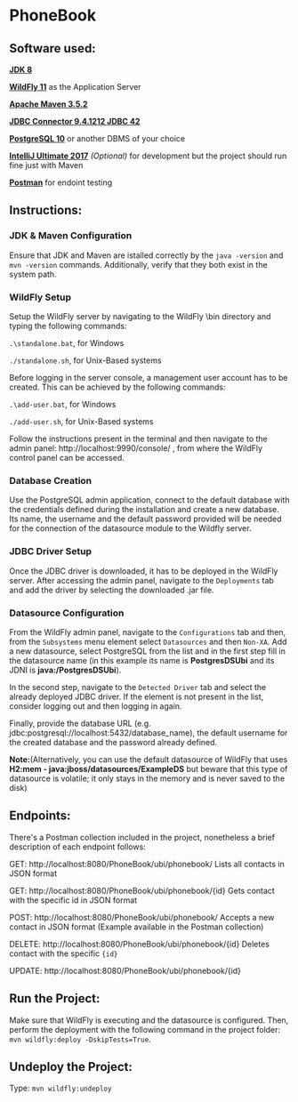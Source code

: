 # PhoneBook

## Software used:

**[JDK 8](http://www.oracle.com/technetwork/pt/java/javase/downloads/jdk8-downloads-2133151.html)**

**[WildFly 11](http://wildfly.org/downloads/)** as the Application Server 

**[Apache Maven 3.5.2](https://maven.apache.org/download.cgi)** 

**[JDBC Connector 9.4.1212 JDBC 42](https://jdbc.postgresql.org/download.html)**

**[PostgreSQL 10](https://www.postgresql.org/download/)** or another DBMS of your choice

**[IntelliJ Ultimate 2017](https://www.jetbrains.com/idea/download/)**  *(Optional)*  for development but the project should run fine just with Maven

**[Postman](https://www.getpostman.com/)** for endoint testing

## Instructions:

### JDK & Maven Configuration
Ensure that JDK and Maven are istalled correctly by the `java -version` and `mvn -version` commands. Additionally, verify that they both exist in the system path.

### WildFly Setup
Setup the WildFly server by navigating to the WildFly \bin directory and typing the following commands:

`.\standalone.bat`, for Windows

`./standalone.sh`, for Unix-Based systems

Before logging in the server console, a management user account has to be created. This can be achieved by the following commands:

`.\add-user.bat`, for Windows

`./add-user.sh`, for Unix-Based systems

Follow the instructions present in the terminal and then navigate to the admin panel:  http://localhost:9990/console/ , from where the WildFly control panel can be accessed.

### Database Creation

Use the PostgreSQL admin application, connect to the default database with the credentials defined during the installation and create a new database. Its name, the username and the default password provided will be needed for the connection of the datasource module to the Wildfly server.

### JDBC Driver Setup

Once the JDBC driver is downloaded, it has to be deployed in the WildFly server. After accessing the admin panel, navigate to the `Deployments` tab and add the driver by selecting the downloaded .jar file. 

### Datasource Configuration

From the WildFly admin panel, navigate to the `Configurations` tab and then, from the `Subsystems` menu element select `Datasources` and then `Non-XA`. Add a new datasource, select PostgreSQL from the list and in the first step fill in the datasource name (in this example its name is **PostgresDSUbi** and its JDNI is **java:/PostgresDSUbi**). 

In the second step, navigate to the `Detected Driver` tab and select the already deployed JDBC driver. If the element is not present in the list, consider logging out and then logging in again. 

Finally, provide the database URL (e.g. jdbc:postgresql://localhost:5432/database_name), the default username for the created database and the password already defined. 


**Note:**(Alternatively,  you can use the default datasource of WildFly that uses **H2:mem - java:jboss/datasources/ExampleDS** but beware that this type of datasource is volatile; it only stays in the memory and is never saved to the disk)


## Endpoints:

There's a Postman collection included in the project, nonetheless a brief description of each endpoint follows:

GET: http://localhost:8080/PhoneBook/ubi/phonebook/ Lists all contacts in JSON format

GET: http://localhost:8080/PhoneBook/ubi/phonebook/{id} Gets contact with the specific id in JSON format

POST: http://localhost:8080/PhoneBook/ubi/phonebook/ Accepts a new contact in JSON format (Example available in the Postman collection)

DELETE: http://localhost:8080/PhoneBook/ubi/phonebook/{id} Deletes contact with the specific `{id}`

UPDATE: http://localhost:8080/PhoneBook/ubi/phonebook/{id}

## Run the Project:

Make sure that WildFly is executing and the datasource is configured. Then, perform the deployment with the following command in the project folder: `mvn wildfly:deploy -DskipTests=True`.

## Undeploy the Project: 
Type:  `mvn wildfly:undeploy`
